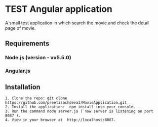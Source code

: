 # TEST Angular application
 A small test application in which search the movie and check the detail page of movie.
 
## Requirements   
### Node.js (version - vv5.5.0)
### Angular.js 

## Installation
	1. Clone the repo: git clone https://github.com/preetisachdeva1/MovieApplication.git
	2. Install the application:  npm install into your console.
	3. Run the command node server.js ( now server is listening on port 8087 ).
	4. View in your browser at  http://localhost:8087.